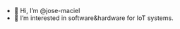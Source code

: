 - 👋 Hi, I’m @jose-maciel
- 👀 I’m interested in software&hardware for IoT systems.

<!---
jose-maciel/jose-maciel is a ✨ special ✨ repository because its `README.md` (this file) appears on your GitHub profile.
You can click the Preview link to take a look at your changes.
--->
